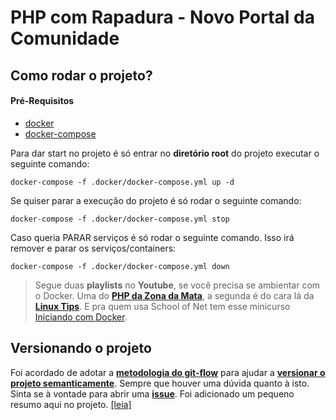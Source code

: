 # PHP com Rapadura - Novo Portal da Comunidade

## Como rodar o projeto?

#### Pré-Requisitos
- [docker](https://docs.docker.com/install/)
- [docker-compose](https://docs.docker.com/compose/install/)


Para dar start no projeto é só entrar no **diretório root** do projeto executar o seguinte comando:

```
docker-compose -f .docker/docker-compose.yml up -d
```

Se quiser parar a execução do projeto é só rodar o seguinte comando:

```
docker-compose -f .docker/docker-compose.yml stop
```

Caso queria PARAR serviços é só rodar o seguinte comando. Isso irá remover e parar os serviços/containers:
 
```
docker-compose -f .docker/docker-compose.yml down
```

> Segue duas **playlists** no **Youtube**, se você precisa se ambientar com o Docker. Uma do [**PHP da Zona da Mata**](https://www.youtube.com/playlist?list=PLMpauGt6IneQxS46vhASvVh7wGLmMRuXO), a segunda é do cara lá da [**Linux Tips**](https://www.youtube.com/playlist?list=PLf-O3X2-mxDk1MnJsejJwqcrDC5kDtXEb). E pra quem usa School of Net tem esse minicurso [Iniciando com Docker](https://www.schoolofnet.com/curso-iniciando-com-docker-rev2/).

## Versionando o projeto

Foi acordado de adotar a [**metodologia do git-flow**](https://danielkummer.github.io/git-flow-cheatsheet/index.pt_BR.html) para ajudar a [**versionar o projeto semanticamente**](https://semver.org/lang/pt-BR/). Sempre que houver uma dúvida quanto à isto. Sinta se à vontade para abrir uma [**issue**](https://github.com/PHPcomRapadura/site-principal/issues). Foi adicionado um pequeno resumo aqui no projeto. [[leia]](/docs/GITFLOW)